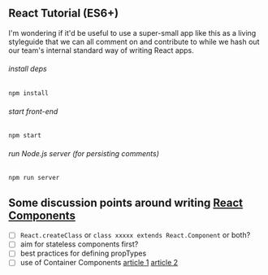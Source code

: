 ## React Tutorial (ES6+)

I'm wondering if it'd be useful to use a super-small app like this as a living styleguide that we can all comment on and contribute to while we hash out our team's internal standard way of writing React apps.

###### install deps

`npm install`

###### start front-end

`npm start`

###### run Node.js server (for persisting comments)

`npm run server`



## Some discussion points around writing [React Components](https://facebook.github.io/react/docs/reusable-components.html)

- [ ] `React.createClass` or `class xxxxx extends React.Component` or both?
- [ ] aim for stateless components first?
- [ ] best practices for defining propTypes
- [ ] use of Container Components [article 1](https://medium.com/@learnreact/container-components-c0e67432e005#.pero8m9gj) [article 2](https://medium.com/@dan_abramov/smart-and-dumb-components-7ca2f9a7c7d0#.br1zdslap)
